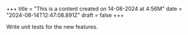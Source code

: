 +++
title = "This is a content created on 14-08-2024 at 4:56M"
date = "2024-08-14T12:47:08.891Z"
draft = false
+++

  Write unit tests for the new features.
        